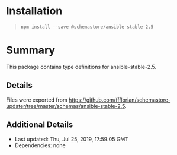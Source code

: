 # Installation
> `npm install --save @schemastore/ansible-stable-2.5`

# Summary
This package contains type definitions for ansible-stable-2.5.

## Details
Files were exported from https://github.com/ffflorian/schemastore-updater/tree/master/schemas/ansible-stable-2.5.

## Additional Details
* Last updated: Thu, Jul 25, 2019, 17:59:05 GMT
* Dependencies: none
